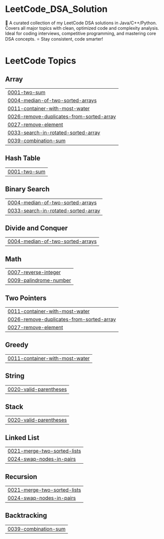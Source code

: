 # LeetCode_DSA_Solution
🚀 A curated collection of my LeetCode DSA solutions in Java/C++/Python. Covers all major topics with clean, optimized code and complexity analysis. Ideal for coding interviews, competitive programming, and mastering core DSA concepts. ⭐ Stay consistent, code smarter!

<!---LeetCode Topics Start-->
# LeetCode Topics
## Array
|  |
| ------- |
| [0001-two-sum](https://github.com/rudra00434/LeetCode_DSA_Solution/tree/master/0001-two-sum) |
| [0004-median-of-two-sorted-arrays](https://github.com/rudra00434/LeetCode_DSA_Solution/tree/master/0004-median-of-two-sorted-arrays) |
| [0011-container-with-most-water](https://github.com/rudra00434/LeetCode_DSA_Solution/tree/master/0011-container-with-most-water) |
| [0026-remove-duplicates-from-sorted-array](https://github.com/rudra00434/LeetCode_DSA_Solution/tree/master/0026-remove-duplicates-from-sorted-array) |
| [0027-remove-element](https://github.com/rudra00434/LeetCode_DSA_Solution/tree/master/0027-remove-element) |
| [0033-search-in-rotated-sorted-array](https://github.com/rudra00434/LeetCode_DSA_Solution/tree/master/0033-search-in-rotated-sorted-array) |
| [0039-combination-sum](https://github.com/rudra00434/LeetCode_DSA_Solution/tree/master/0039-combination-sum) |
## Hash Table
|  |
| ------- |
| [0001-two-sum](https://github.com/rudra00434/LeetCode_DSA_Solution/tree/master/0001-two-sum) |
## Binary Search
|  |
| ------- |
| [0004-median-of-two-sorted-arrays](https://github.com/rudra00434/LeetCode_DSA_Solution/tree/master/0004-median-of-two-sorted-arrays) |
| [0033-search-in-rotated-sorted-array](https://github.com/rudra00434/LeetCode_DSA_Solution/tree/master/0033-search-in-rotated-sorted-array) |
## Divide and Conquer
|  |
| ------- |
| [0004-median-of-two-sorted-arrays](https://github.com/rudra00434/LeetCode_DSA_Solution/tree/master/0004-median-of-two-sorted-arrays) |
## Math
|  |
| ------- |
| [0007-reverse-integer](https://github.com/rudra00434/LeetCode_DSA_Solution/tree/master/0007-reverse-integer) |
| [0009-palindrome-number](https://github.com/rudra00434/LeetCode_DSA_Solution/tree/master/0009-palindrome-number) |
## Two Pointers
|  |
| ------- |
| [0011-container-with-most-water](https://github.com/rudra00434/LeetCode_DSA_Solution/tree/master/0011-container-with-most-water) |
| [0026-remove-duplicates-from-sorted-array](https://github.com/rudra00434/LeetCode_DSA_Solution/tree/master/0026-remove-duplicates-from-sorted-array) |
| [0027-remove-element](https://github.com/rudra00434/LeetCode_DSA_Solution/tree/master/0027-remove-element) |
## Greedy
|  |
| ------- |
| [0011-container-with-most-water](https://github.com/rudra00434/LeetCode_DSA_Solution/tree/master/0011-container-with-most-water) |
## String
|  |
| ------- |
| [0020-valid-parentheses](https://github.com/rudra00434/LeetCode_DSA_Solution/tree/master/0020-valid-parentheses) |
## Stack
|  |
| ------- |
| [0020-valid-parentheses](https://github.com/rudra00434/LeetCode_DSA_Solution/tree/master/0020-valid-parentheses) |
## Linked List
|  |
| ------- |
| [0021-merge-two-sorted-lists](https://github.com/rudra00434/LeetCode_DSA_Solution/tree/master/0021-merge-two-sorted-lists) |
| [0024-swap-nodes-in-pairs](https://github.com/rudra00434/LeetCode_DSA_Solution/tree/master/0024-swap-nodes-in-pairs) |
## Recursion
|  |
| ------- |
| [0021-merge-two-sorted-lists](https://github.com/rudra00434/LeetCode_DSA_Solution/tree/master/0021-merge-two-sorted-lists) |
| [0024-swap-nodes-in-pairs](https://github.com/rudra00434/LeetCode_DSA_Solution/tree/master/0024-swap-nodes-in-pairs) |
## Backtracking
|  |
| ------- |
| [0039-combination-sum](https://github.com/rudra00434/LeetCode_DSA_Solution/tree/master/0039-combination-sum) |
<!---LeetCode Topics End-->